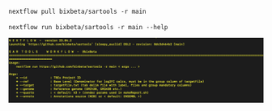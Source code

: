 `nextflow pull bixbeta/sartools -r main `




`nextflow run bixbeta/sartools -r main --help `

![](img/help.png)
